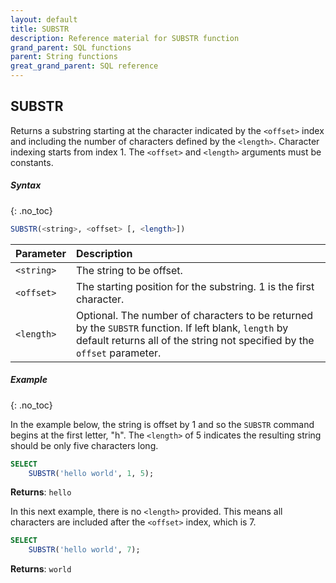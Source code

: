```yaml
---
layout: default
title: SUBSTR
description: Reference material for SUBSTR function
grand_parent: SQL functions
parent: String functions
great_grand_parent: SQL reference
---
```

## SUBSTR

Returns a substring starting at the character indicated by the `<offset>` index and including the number of characters defined by the `<length>`. Character indexing starts from index 1. The `<offset>` and `<length>` arguments must be constants.

##### Syntax
{: .no_toc}

```sql
SUBSTR(<string>, <offset> [, <length>])
```

| Parameter  | Description                                                                                                                                                                       |
| :---------- | :--------------------------------------------------------------------------------------------------------------------------------------------------------------------------------- |
| `<string>` | The string to be offset.                                                                                                                                                          |
| `<offset>` | The starting position for the substring. 1 is the first character.                                                                                                                |
| `<length>` | Optional. The number of characters to be returned by the `SUBSTR` function. If left blank, `length` by default returns all of the string not specified by the `offset` parameter. |

##### Example
{: .no_toc}

In the example below, the string is offset by 1 and so the `SUBSTR` command begins at the first letter, "h". The `<length>` of 5 indicates the resulting string should be only five characters long.

```sql
SELECT
	SUBSTR('hello world', 1, 5);
```

**Returns**: `hello`

In this next example, there is no `<length>` provided. This means all characters are included after the `<offset>` index, which is 7.

```sql
SELECT
	SUBSTR('hello world', 7);
```

**Returns**: `world`

